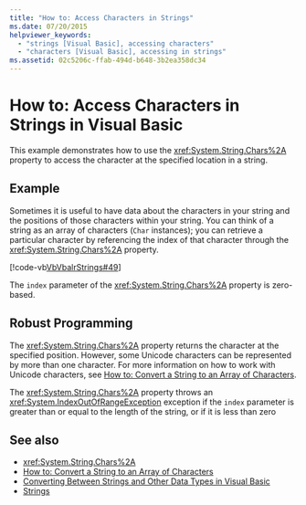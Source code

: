 ```yaml
---
title: "How to: Access Characters in Strings"
ms.date: 07/20/2015
helpviewer_keywords: 
  - "strings [Visual Basic], accessing characters"
  - "characters [Visual Basic], accessing in strings"
ms.assetid: 02c5206c-ffab-494d-b648-3b2ea358dc34
---
```

# How to: Access Characters in Strings in Visual Basic
This example demonstrates how to use the <xref:System.String.Chars%2A> property to access the character at the specified location in a string.  
  
## Example  
 Sometimes it is useful to have data about the characters in your string and the positions of those characters within your string. You can think of a string as an array of characters (`Char` instances); you can retrieve a particular character by referencing the index of that character through the <xref:System.String.Chars%2A> property.  
  
 [!code-vb[VbVbalrStrings#49](~/samples/snippets/visualbasic/VS_Snippets_VBCSharp/VbVbalrStrings/VB/Class2.vb#49)]  
  
 The `index` parameter of the <xref:System.String.Chars%2A> property is zero-based.  
  
## Robust Programming  
 The <xref:System.String.Chars%2A> property returns the character at the specified position. However, some Unicode characters can be represented by more than one character. For more information on how to work with Unicode characters, see [How to: Convert a String to an Array of Characters](how-to-convert-a-string-to-an-array-of-characters.md).  
  
 The <xref:System.String.Chars%2A> property throws an <xref:System.IndexOutOfRangeException> exception if the `index` parameter is greater than or equal to the length of the string, or if it is less than zero  
  
## See also

- <xref:System.String.Chars%2A>
- [How to: Convert a String to an Array of Characters](how-to-convert-a-string-to-an-array-of-characters.md)
- [Converting Between Strings and Other Data Types in Visual Basic](converting-between-strings-and-other-data-types.md)
- [Strings](index.md)
